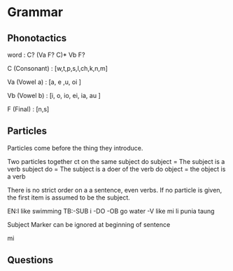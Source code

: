 Grammar
======

Phonotactics
----------

word : C? (Va F? C)* Vb F?

C (Consonant) : [w,t,p,s,l,ch,k,n,m]

Va (Vowel a) : [a, e  ,u, oi ]

Vb (Vowel b) : [i, o, io, ei, ia, au ]

F (Final) : [n,s]


Particles
---------

Particles come before the thing they introduce.

Two particles together ct on the same subject
do subject = The subject is a verb
subject do = The subject is a doer of the verb
do object = the object is a verb

There is no strict order on a a sentence, even verbs. 
If no particle is given, the first item is assumed to be the subject.

EN:I like swimming
TB:-SUB i -DO -OB go water -V like
mi li punia taung

Subject Marker can be ignored at beginning of sentence

mi 

Questions
---------






